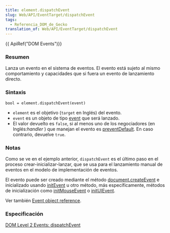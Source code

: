 ```yaml
---
title: element.dispatchEvent
slug: Web/API/EventTarget/dispatchEvent
tags:
  - Referencia_DOM_de_Gecko
translation_of: Web/API/EventTarget/dispatchEvent
---
```


{{ ApiRef("DOM Events")}}

### Resumen

Lanza un evento en el sistema de eventos. El evento está sujeto al mismo comportamiento y capacidades que si fuera un evento de lanzamiento directo.

### Sintaxis

```
bool = element.dispatchEvent(event)
```

- `element` es el objetivo (`target` en Inglés) del evento.
- `event` es un objeto de tipo [event](es/DOM/event) que será lanzado.
- El valor devuelto es `false`, si al menos uno de los negociadores (en Inglés:_handler_ ) que manejan el evento es [preventDefault](es/DOM/event.preventDefault). En caso contrario, devuelve `true`.

### Notas

Como se ve en el ejemplo anterior, `dispatchEvent` es el último paso en el proceso crear-inicializar-lanzar, que se usa para el lanzamiento manual de eventos en el modelo de implementación de eventos.

El evento puede ser creado mediante el método [document.createEvent](es/DOM/document.createEvent) e inicializado usando [initEvent](es/DOM/event.initEvent) u otro método, más específicamente, métodos de inicialización como [initMouseEvent](es/DOM/event.initMouseEvent) o [initUIEvent](es/DOM/event.initUIEvent).

Ver también [Event object reference](es/DOM/event).

### Especificación

[DOM Level 2 Events: dispatchEvent](http://www.w3.org/TR/DOM-Level-2-Events/events.html#Events-EventTarget-dispatchEvent)
